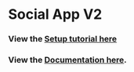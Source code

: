 # Social App V2

### View the [Setup tutorial here](docs/SETUP.md)

### View the [Documentation here](docs/DOCS.md).
